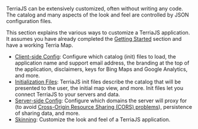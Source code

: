 TerriaJS can be extensively customized, often without writing any code. The catalog and many aspects of the look and feel are controlled by JSON configuration files.

This section explains the various ways to customize a TerriaJS application. It assumes you have already completed the [Getting Started](../getting-started.md) section and have a working Terria Map.

-   [Client-side Config](client-side-config.md): Configure which catalog (init) files to load, the application name and support email address, the branding at the top of the application, disclaimers, keys for Bing Maps and Google Analytics, and more.
-   [Initialization Files](initialization-files.md): TerriaJS init files describe the catalog that will be presented to the user, the initial map view, and more. Init files let you connect TerriaJS to your servers and data.
-   [Server-side Config](server-side-config.md): Configure which domains the server will proxy for (to avoid [Cross-Origin Resource Sharing (CORS) problems](../connecting-to-data/cross-origin-resource-sharing.md)), persistence of sharing data, and more.
-   [Skinning](skinning.md): Customize the look and feel of a TerriaJS application.
